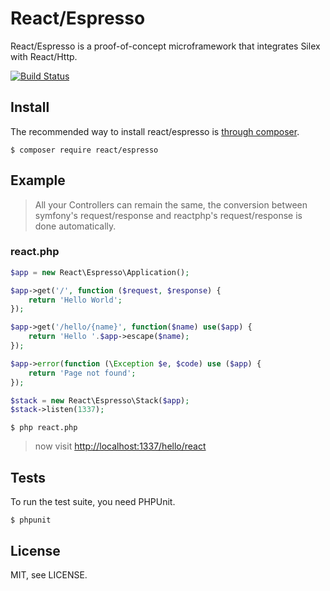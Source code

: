 # React/Espresso

React/Espresso is a proof-of-concept microframework that integrates Silex with
React/Http.

[![Build Status](https://travis-ci.org/pwhelan/espresso.svg?branch=master)](https://travis-ci.org/pwhelan/espresso)

## Install

The recommended way to install react/espresso is [through
composer](http://getcomposer.org).

```
$ composer require react/espresso
```

## Example

> All your Controllers can remain the same, the conversion between symfony's request/response and
> reactphp's request/response is done automatically.

### react.php

```php
$app = new React\Espresso\Application();

$app->get('/', function ($request, $response) {
    return 'Hello World';
});

$app->get('/hello/{name}', function($name) use($app) {
    return 'Hello '.$app->escape($name);
});

$app->error(function (\Exception $e, $code) use ($app) {
	return 'Page not found';
});

$stack = new React\Espresso\Stack($app);
$stack->listen(1337);
```

```
$ php react.php
```

> now visit  [http://localhost:1337/hello/react](http://localhost:1337/hello/react)

## Tests

To run the test suite, you need PHPUnit.

```
$ phpunit
```

## License

MIT, see LICENSE.
